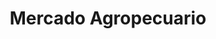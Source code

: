 ---
title: "Mercado Agropecuario"
url: /la-habana/mercado-agropecuario-salvador/
shop: supermercado
---
